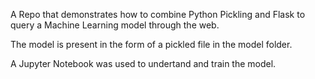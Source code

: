 A Repo that demonstrates how to combine Python Pickling and Flask to query a Machine Learning model through the web.

The model is present in the form of a pickled file in the model folder.

A Jupyter Notebook was used to undertand and train the model.
